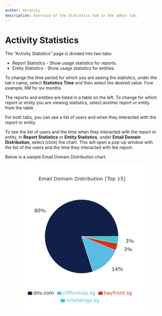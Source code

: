 ```yaml
---
author: Veracity
description: Overview of the Statistics tab in the admin tab.
---
```


# Activity Statistics

The "Activity Statistics" page is divided into two tabs:
* Report Statistics - Show usage statistics for reports.
* Entity Statistics - Show usage statistics for entities.

To change the time period for which you are seeing the statistics, under the tab's name, select **Statistics Time** and then select the desired value. Fore example, 6M for six months.

 The reports and entities are listed in a table on the left. To change for which report or entity you are viewing statistics, select another report or entity from the table.

For both tabs, you can see a list of users and when they interacted with the report or entity.

To see the list of users and the time when they interacted with the report or entity, in **Report Statistics** or **Entity Statistics**, under **Email Domain Distribution**, select (click) the chart. This will open a pop-up window with the list of the users and the time they interacted with the report.

Below is a sample Email Domain Distribution chart.

<figure>
	<img src="assets/domaindistribution.png"/>
</figure>